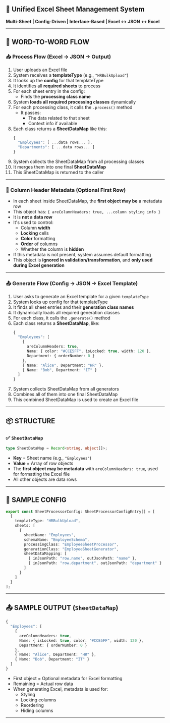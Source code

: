 ## 🧩 Unified Excel Sheet Management System  
**Multi-Sheet | Config-Driven | Interface-Based | Excel ↔ JSON ↔ Excel**

---

## 🔁 WORD-TO-WORD FLOW

### 📥 **Process Flow (Excel → JSON → Output)**

1. User uploads an Excel file  
2. System receives a **templateType** (e.g., `"HRBulkUpload"`)  
3. It looks up the **config** for that templateType  
4. It identifies all **required sheets** to process  
5. For each sheet entry in the config:  
   - Finds the **processing class name**  
6. System **loads all required processing classes** dynamically  
7. For each processing class, it calls the `.process()` method  
   - It passes:
     - The data related to that sheet
     - Context info if available  
8. Each class returns a **SheetDataMap** like this:
   ```ts
   {
     "Employees": [ ...data rows... ],
     "Departments": [ ...data rows... ]
   }
   ```
9. System collects the SheetDataMap from all processing classes  
10. It merges them into one final **SheetDataMap**  
11. This SheetDataMap is returned to the caller

---

### 🧠 Column Header Metadata (Optional First Row)

- In each sheet inside SheetDataMap, the **first object may be** a metadata row  
- This object has: `{ areColumnHeaders: true, ...column styling info }`  
- It is **not a data row**  
- It's used to control:
  - Column **width**
  - **Locking** cells
  - **Color** formatting
  - **Order** of columns
  - Whether the column is **hidden**  
- If this metadata is not present, system assumes default formatting  
- This object is **ignored in validation/transformation**, and **only used during Excel generation**

---

### 📤 **Generate Flow (Config → JSON → Excel Template)**

1. User asks to generate an Excel template for a given `templateType`  
2. System looks up config for that templateType  
3. It finds all sheet entries and their **generation class names**  
4. It dynamically loads all required generation classes  
5. For each class, it calls the `.generate()` method  
6. Each class returns a **SheetDataMap**, like:
   ```ts
   {
     "Employees": [
       {
         areColumnHeaders: true,
         Name: { color: "#CCE5FF", isLocked: true, width: 120 },
         Department: { orderNumber: 0 }
       },
       { Name: "Alice", Department: "HR" },
       { Name: "Bob", Department: "IT" }
     ]
   }
   ```
7. System collects SheetDataMap from all generators  
8. Combines all of them into one final SheetDataMap  
9. This combined SheetDataMap is used to create an Excel file

---

## 📦 STRUCTURE

### ✅ `SheetDataMap`
```ts
type SheetDataMap = Record<string, object[]>;
```

- **Key** = Sheet name (e.g., `"Employees"`)  
- **Value** = Array of row objects  
- The **first object may be metadata** with `areColumnHeaders: true`, used for formatting the Excel file  
- All other objects are data rows

---

## 🧪 SAMPLE CONFIG

```ts
export const SheetProcessorConfig: SheetProcessorConfigEntry[] = [
  {
    templateType: "HRBulkUpload",
    sheets: [
      {
        sheetName: "Employees",
        schemaName: "EmployeeSchema",
        processingClass: "EmployeeSheetProcessor",
        generationClass: "EmployeeSheetGenerator",
        sheetDataMapping: [
          { inJsonPath: "row.name", outJsonPath: "name" },
          { inJsonPath: "row.department", outJsonPath: "department" }
        ]
      }
    ]
  }
];
```

---

## 📤 SAMPLE OUTPUT (`SheetDataMap`)

```ts
{
  "Employees": [
    {
      areColumnHeaders: true,
      Name: { isLocked: true, color: "#CCE5FF", width: 120 },
      Department: { orderNumber: 0 }
    },
    { Name: "Alice", Department: "HR" },
    { Name: "Bob", Department: "IT" }
  ]
}
```

- First object = Optional metadata for Excel formatting  
- Remaining = Actual row data  
- When generating Excel, metadata is used for:
  - Styling
  - Locking columns
  - Reordering
  - Hiding columns

---
